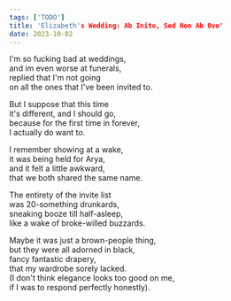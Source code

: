 ```yaml
---
tags: ['TODO']
title: 'Elizabeth's Wedding: Ab Inito, Sed Non Ab Ovo'
date: 2023-10-02
---
```


I'm so fucking bad at weddings,  
and im even worse at funerals,  
replied that I'm not going  
on all the ones that I've been invited to.

But I suppose that this time  
it's different, and I should go,  
because for the first time in forever,  
I actually do want to.

I remember showing at a wake,  
it was being held for Arya,  
and it felt a little awkward,  
that we both shared the same name.

The entirety of the invite list  
was 20-something drunkards,  
sneaking booze till half-asleep,  
like a wake of broke-willed buzzards.

Maybe it was just a brown-people thing,  
but they were all adorned in black,  
fancy fantastic drapery,  
that my wardrobe sorely lacked.  
(I don't think elegance looks too good on me,  
if I was to respond perfectly honestly).
